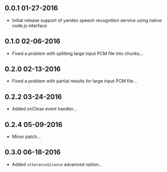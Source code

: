 0.0.1 01-27-2016
----------------
* Initial release support of yandex speech recognition service using native node.js interface

0.1.0 02-06-2016
----------------
* Fixed a problem with splitting large input PCM file into chunks...

0.2.0 02-13-2016
----------------
* Fixed a problem with partial results for large input PCM file...

0.2.2 03-24-2016
----------------
* Added onClose event handler...

0.2.4 05-09-2016
----------------
* Minor patch...

0.3.0 06-18-2016
----------------
* Added `utteranceSilence` advanced option...
